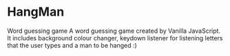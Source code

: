 # HangMan
Word guessing game
A word guessing game created by Vanilla JavaScript. It includes background colour changer, keydown listener for listening letters that the user types and a man to be hanged :)
